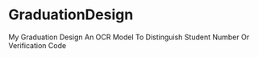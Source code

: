 # GraduationDesign

My Graduation Design
An OCR Model To Distinguish Student Number Or Verification Code
